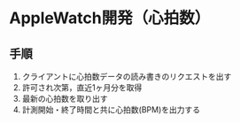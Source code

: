 # AppleWatch開発（心拍数）

## 手順
1. クライアントに心拍数データの読み書きのリクエストを出す
2. 許可され次第，直近1ヶ月分を取得
3. 最新の心拍数を取り出す
4. 計測開始・終了時間と共に心拍数(BPM)を出力する